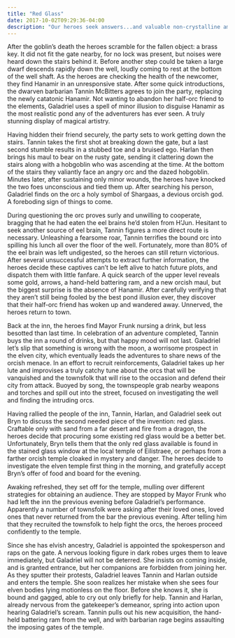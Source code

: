 ```yaml
---
title: "Red Glass"
date: 2017-10-02T09:29:36-04:00
description: "Our heroes seek answers...and valuable non-crystalline amorphous solids."
---
```


After the goblin’s death the heroes scramble for the fallen object: a brass key. It did not fit the gate nearby, for no lock was present, but noises were heard down the stairs behind it. Before another step could be taken a large dwarf descends rapidly down the well, loudly coming to rest at the bottom of the well shaft. As the heroes are checking the health of the newcomer, they find Hanamir in an unresponsive state. After some quick introductions, the dwarven barbarian Tannin McBitters agrees to join the party, replacing the newly catatonic Hanamir. Not wanting to abandon her half-orc friend to the elements, Galadriel uses a spell of minor illusion to disguise Hanamir as the most realistic pond any of the adventurers has ever seen. A truly stunning display of magical artistry.

Having hidden their friend securely, the party sets to work getting down the stairs. Tannin takes the first shot at breaking down the gate, but a last second stumble results in a stubbed toe and a bruised ego. Harlan then brings his maul to bear on the rusty gate, sending it clattering down the stairs along with a hobgoblin who was ascending at the time. At the bottom of the stairs they valiantly face an angry orc and the dazed hobgoblin. Minutes later, after sustaining only minor wounds, the heroes have knocked the two foes unconscious and tied them up. After searching his person, Galadriel finds on the orc a holy symbol of Shargaas, a devious orcish god. A foreboding sign of things to come.

During questioning the orc proves surly and unwilling to cooperate, bragging that he had eaten the eel brains he’d stolen from H’Jun. Hesitant to seek another source of eel brain, Tannin figures a more direct route is necessary. Unleashing a fearsome roar, Tannin terrifies the bound orc into spilling his lunch all over the floor of the well. Fortunately, more than 80% of the eel brain was left undigested, so the heroes can still return victorious. After several unsuccessful attempts to extract further information, the heroes decide these captives can’t be left alive to hatch future plots, and dispatch them with little fanfare. A quick search of the upper level reveals some gold, arrows, a hand-held battering ram, and a new orcish maul, but the biggest surprise is the absence of Hanamir. After carefully verifying that they aren’t still being fooled by the best pond illusion ever, they discover that their half-orc friend has woken up and wandered away. Unnerved, the heroes return to town.

Back at the inn, the heroes find Mayor Frunk nursing a drink, but less besotted than last time. In celebration of an adventure completed, Tannin buys the inn a round of drinks, but that happy mood will not last. Galadriel let’s slip that something is wrong with the moon, a worrisome prospect in the elven city, which eventually leads the adventures to share news of the orcish menace. In an effort to recruit reinforcements, Galadriel takes up her lute and improvises a truly catchy tune about the orcs that will be vanquished and the townsfolk that will rise to the occasion and defend their city from attack. Buoyed by song, the townspeople grab nearby weapons and torches and spill out into the street, focused on investigating the well and finding the intruding orcs.

Having rallied the people of the inn, Tannin, Harlan, and Galadriel seek out Bryn to discuss the second needed piece of the invention: red glass. Craftable only with sand from a far desert and fire from a dragon, the heroes decide that procuring some existing red glass would be a better bet. Unfortunately, Bryn tells them that the only red glass available is found in the stained glass window at the local temple of Eilistraee, or perhaps from a farther orcish temple cloaked in mystery and danger. The heroes decide to investigate the elven temple first thing in the morning, and gratefully accept Bryn’s offer of food and board for the evening.

Awaking refreshed, they set off for the temple, mulling over different strategies for obtaining an audience. They are stopped by Mayor Frunk who had left the inn the previous evening before Galadriel’s performance. Apparently a number of townsfolk were asking after their loved ones, loved ones that never returned from the bar the previous evening. After telling him that they recruited the townsfolk to help fight the orcs, the heroes proceed confidently to the temple.

Since she has elvish ancestry, Galadriel is appointed the spokesperson and raps on the gate. A nervous looking figure in dark robes urges them to leave immediately, but Galadriel will not be deterred. She insists on coming inside, and is granted entrance, but her companions are forbidden from joining her. As they sputter their protests, Galadriel leaves Tannin and Harlan outside and enters the temple. She soon realizes her mistake when she sees four elven bodies lying motionless on the floor. Before she knows it, she is bound and gagged, able to cry out only briefly for help. Tannin and Harlan, already nervous from the gatekeeper’s demeanor, spring into action upon hearing Galadriel’s scream. Tannin pulls out his new acquisition, the hand-held battering ram from the well, and with barbarian rage begins assaulting the imposing gates of the temple.
